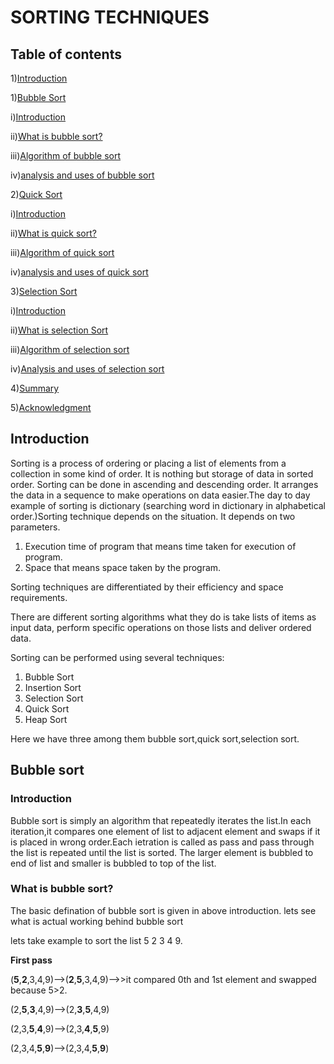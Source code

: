 # SORTING TECHNIQUES
## Table of contents 
1)[Introduction](#Introduction)

1)[Bubble Sort](#Bubble-Sort)
  
   i)[Introduction](#Introduction)
  
   ii)[What is bubble sort?](#What-is-bubble-sort?)
  
   iii)[Algorithm of bubble sort](#Algorithm-of-bubble-sort)
  
   iv)[analysis and uses of bubble sort](#analysis-and-uses-of-bubble-sort)
  
2)[Quick Sort](#Quick-Sort)
  
   i)[Introduction](#Introduction)
  
   ii)[What is quick sort?](#What-is-quick-sort?)
  
   iii)[Algorithm of quick sort](#Algorithm-of-quick-sort)
  
   iv)[analysis and uses of quick sort](#analysis-and-uses-of-quick-sort)

3)[Selection Sort](#selection-sort)

  i)[Introduction](#Introduction)
  
  ii)[What is selection Sort](#selection-sort)
  
  iii)[Algorithm of selection sort](#algorithm-of-selection-sort)
  
  iv)[Analysis and uses of selection sort](#Analysis-and-uses-of-selection-sort)
  
4)[Summary](#Summary)

5)[Acknowledgment](#Acknowledgment)


## Introduction
Sorting is a process of ordering or placing a list of elements from a collection in some kind of order. It is nothing but storage of data in sorted order. Sorting can be done in ascending and descending order. It arranges the data in a sequence to make operations on data easier.The day to day example of sorting is dictionary (searching word in dictionary in alphabetical order.)Sorting technique depends on the situation. It depends on two parameters.

1. Execution time of program that means time taken for execution of program.
2. Space that means space taken by the program.

Sorting techniques are differentiated by their efficiency and space requirements.

There are different sorting algorithms what they do is take lists of items as input data, perform specific operations on those lists and deliver ordered data.

Sorting can be performed using several techniques: 

1. Bubble Sort
2. Insertion Sort
3. Selection Sort
4. Quick Sort
5. Heap Sort


Here we have three among them bubble sort,quick sort,selection sort.

## Bubble sort

### Introduction
    
   Bubble sort is simply an algorithm that repeatedly iterates the list.In each iteration,it compares one element of list to adjacent element and swaps if it is placed in wrong    order.Each ietration is called as pass and pass through the list is repeated until the list is sorted.
   The larger element is bubbled to end of list and smaller is bubbled to top of the list.
   
### What is bubble sort?

   The basic defination of bubble sort is given in above introduction.
   lets see what is actual working behind bubble sort
   
   lets take example to sort the list  5 2 3 4 9.
   
   **First pass**
   
   (**5**,**2**,3,4,9)-->(**2**,**5**,3,4,9)-->>it compared 0th and 1st element and swapped because 5>2.
   
   (2,**5**,**3**,4,9)-->(2,**3**,**5**,4,9)
   
   (2,3,**5**,**4**,9)-->(2,3,**4**,**5**,9)
   
   (2,3,4,**5**,**9**)-->(2,3,4,**5**,**9**)
   
   
